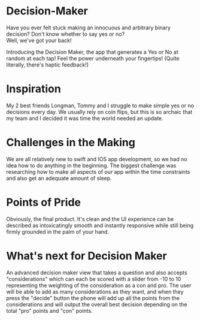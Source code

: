 # Decision-Maker

Have you ever felt stuck making an innocuous and arbitrary binary decision? Don't know whether to say yes or no? \
Well, we've got your back! 

Introducing the Decision Maker, the app that generates a Yes or No at random at each tap! Feel the power underneath your
fingertips! (Quite literally, there's haptic feedback!)

# Inspiration

My 2 best friends Longman, Tommy and I struggle to make simple yes or no decisions every day. We usually rely on coin flips, but this is so archaic that my team and I decided it was time the world needed an update.

# Challenges in the Making

We are all relatively new to swift and IOS app development, so we had no idea how to do anything in the beginning. The biggest challenge was researching how to make all aspects of our app within the time constraints and also get an adequate amount of sleep.

# Points of Pride 

Obviously, the final product. It's clean and the UI experience can be described as intoxicatingly smooth and instantly responsive while still being firmly grounded in the palm of your hand.

# What's next for Decision Maker

An advanced decision maker view that takes a question and also accepts "considerations" which can each be scored with a slider from -10 to 10 representing the weighting of the consideration as a con and pro. The user will be able to add as many considerations as they want, and when they press the "decide" button the phone will add up all the points from the considerations and will output the overall best decision depending on the total "pro" points and "con" points.



